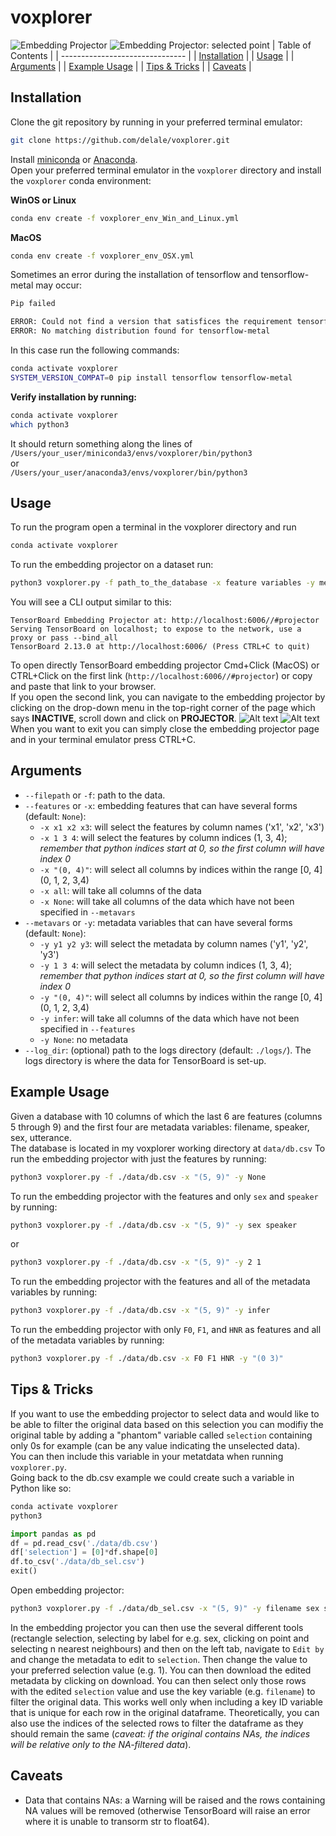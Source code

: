 # voxplorer
![Embedding Projector](<screenshots/Screenshot 2023-09-12 at 17.48.26.png>)
![Embedding Projector: selected point](<screenshots/Screenshot 2023-09-12 at 17.48.54.png>)
| Table of Contents               |
| ------------------------------- |
| [Installation](#installation)   |
| [Usage](#usage)                 |
| [Arguments](#arguments)         |
| [Example Usage](#example-usage) |
| [Tips & Tricks](#tips--tricks)  |
| [Caveats](#caveats)             |
## Installation
Clone the git repository by running in your preferred terminal emulator:
```sh
git clone https://github.com/delale/voxplorer.git
```

Install [miniconda](https://docs.conda.io/projects/miniconda/en/latest/) or [Anaconda](https://www.anaconda.com/download).  
Open your preferred terminal emulator in the `voxplorer` directory and install the `voxplorer` conda environment:  
  
**WinOS or Linux**
```sh
conda env create -f voxplorer_env_Win_and_Linux.yml
```

**MacOS**
```sh
conda env create -f voxplorer_env_OSX.yml
```
Sometimes an error during the installation of tensorflow and tensorflow-metal may occur:
```sh
Pip failed

ERROR: Could not find a version that satisfices the requirement tensorflow-metal (from versions: None)
ERROR: No matching distribution found for tensorflow-metal
```
In this case run the following commands:
```sh
conda activate voxplorer
SYSTEM_VERSION_COMPAT=0 pip install tensorflow tensorflow-metal
```
  
**Verify installation by running:**
```sh
conda activate voxplorer
which python3
```
It should return something along the lines of   
`/Users/your_user/miniconda3/envs/voxplorer/bin/python3`  
or  
`/Users/your_user/anaconda3/envs/voxplorer/bin/python3`

## Usage
To run the program open a terminal in the voxplorer directory and run 
```sh
conda activate voxplorer
```
To run the embedding projector on a dataset run:
```sh
python3 voxplorer.py -f path_to_the_database -x feature variables -y metadata variables --log_dir path_to_logs_directory
```
You will see a CLI output similar to this:
```
TensorBoard Embedding Projector at: http://localhost:6006//#projector
Serving TensorBoard on localhost; to expose to the network, use a proxy or pass --bind_all
TensorBoard 2.13.0 at http://localhost:6006/ (Press CTRL+C to quit)
```
To open directly TensorBoard embedding projector Cmd+Click (MacOS) or CTRL+Click on the first link (`http://localhost:6006//#projector`) or copy and paste that link to your browser.  
If you open the second link, you can navigate to the embedding projector by clicking on the drop-down menu in the top-right corner of the page which says **INACTIVE**, scroll down and click on **PROJECTOR**.
![Alt text](<screenshots/Screenshot 2023-09-12 at 16.44.30.png>)
![Alt text](<screenshots/Screenshot 2023-09-12 at 16.44.51.png>)
When you want to exit you can simply close the embedding projector page and in your terminal emulator press CTRL+C.
## Arguments
- `--filepath` or `-f`: path to the data.
- `--features` or `-x`: embedding features that can have several forms (default: `None`):
  - `-x x1 x2 x3`: will select the features by column names ('x1', 'x2', 'x3')
  - `-x 1 3 4`: will select the features by column indices (1, 3, 4); *remember that python indices start at 0, so the first column will have index 0*
  - `-x "(0, 4)"`: will select all columns by indices within the range [0, 4] (0, 1, 2, 3,4)
  - `-x all`: will take all columns of the data
  - `-x None`: will take all columns of the data which have not been specified in `--metavars`
- `--metavars` or `-y`: metadata variables that can have several forms (default: `None`):
  - `-y y1 y2 y3`: will select the metadata by column names ('y1', 'y2', 'y3')
  - `-y 1 3 4`: will select the metadata by column indices (1, 3, 4); *remember that python indices start at 0, so the first column will have index 0*
  - `-y "(0, 4)"`: will select all columns by indices within the range [0, 4] (0, 1, 2, 3,4)
  - `-y infer`: will take all columns of the data which have not been specified in `--features`
  - `-y None`: no metadata
- `--log_dir`: (optional) path to the logs directory (default: `./logs/`). The logs directory is where the data for TensorBoard is set-up.

## Example Usage
Given a database with 10 columns of which the last 6 are features (columns 5 through 9) and the first four are metadata variables: filename, speaker, sex, utterance.  
The database is located in my voxplorer working directory at `data/db.csv`
To run the embedding projector with just the features by running:
```sh
python3 voxplorer.py -f ./data/db.csv -x "(5, 9)" -y None
```
To run the embedding projector with the features and only `sex` and `speaker` by running:
```sh
python3 voxplorer.py -f ./data/db.csv -x "(5, 9)" -y sex speaker
```
or
```sh
python3 voxplorer.py -f ./data/db.csv -x "(5, 9)" -y 2 1
```
To run the embedding projector with the features and all of the metadata variables by running:
```sh
python3 voxplorer.py -f ./data/db.csv -x "(5, 9)" -y infer
```
To run the embedding projector with only `F0`, `F1`, and `HNR` as features and all of the metadata variables by running:
```sh
python3 voxplorer.py -f ./data/db.csv -x F0 F1 HNR -y "(0 3)"
```

## Tips & Tricks
If you want to use the embedding projector to select data and would like to be able to filter the original data based on 
this selection you can modifiy the original table by adding a "phantom" variable called `selection` containing only 0s for example (can be any value indicating the unselected data).  
You can then include this variable in your metatdata when running `voxplorer.py`.  
Going back to the db.csv example we could create such a variable in Python like so:
```sh
conda activate voxplorer
python3
```
```py
import pandas as pd
df = pd.read_csv('./data/db.csv')
df['selection'] = [0]*df.shape[0]
df.to_csv('./data/db_sel.csv')
exit()
```
Open embedding projector:
```sh
python3 voxplorer.py -f ./data/db_sel.csv -x "(5, 9)" -y filename sex speaker selection
```
In the embedding projector you can then use the several different tools (rectangle selection, selecting by label for e.g. sex, clicking on point and selecting n nearest neighbours) and then on the left tab, navigate to `Edit by` and change the metadata to edit to `selection`. Then change the value to your preferred selection value (e.g. 1). You can then download the edited metadata by clicking on download. You can then select only those rows with the edited `selection` value and use the key variable (e.g. `filename`) to filter the original data. This works well only when including a key ID variable that is unique for each row in the original dataframe. Theoretically, you can also use the indices of the selected rows to filter the dataframe as they should remain the same (*caveat: if the original contains NAs, the indices will be relative only to the NA-filtered data*).

## Caveats
- Data that contains NAs: a Warning will be raised and the rows containing NA values will be removed (otherwise TensorBoard will raise an error where it is unable to transorm str to float64).